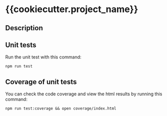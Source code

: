 # {{cookiecutter.project_name}}
    
## Description



## Unit tests

Run the unit test with this command:

```shell
npm run test
```

## Coverage of unit tests

You can check the code coverage and view the html results by running this command:

```shell
npm run test:coverage && open coverage/index.html
```
